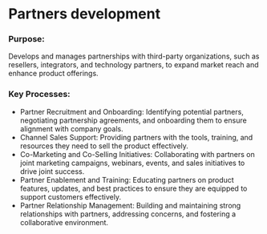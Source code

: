 # Partners development

### Purpose: 
Develops and manages partnerships with third-party organizations, such as resellers, integrators, and technology partners, to expand market reach and enhance product offerings.

### Key Processes:

* Partner Recruitment and Onboarding: Identifying potential partners, negotiating partnership agreements, and onboarding them to ensure alignment with company goals.
* Channel Sales Support: Providing partners with the tools, training, and resources they need to sell the product effectively.
* Co-Marketing and Co-Selling Initiatives: Collaborating with partners on joint marketing campaigns, webinars, events, and sales initiatives to drive joint success.
* Partner Enablement and Training: Educating partners on product features, updates, and best practices to ensure they are equipped to support customers effectively.
* Partner Relationship Management: Building and maintaining strong relationships with partners, addressing concerns, and fostering a collaborative environment.